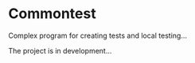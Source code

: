#	Commontest 

Complex program for creating tests and local testing... 

The project is in development...
